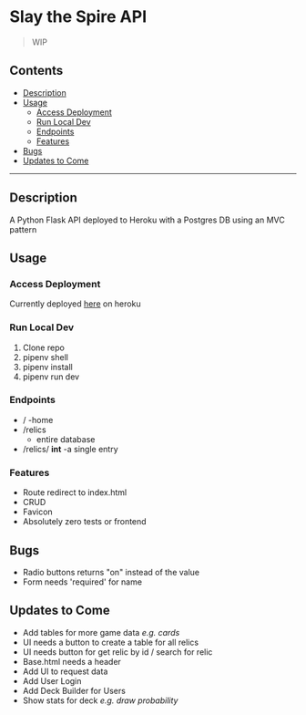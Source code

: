 # Slay the Spire API

> WIP

## Contents
  * [Description](#description)
  * [Usage](#usage)
    + [Access Deployment](#access-deployment)
    + [Run Local Dev](#run-local-dev)
    + [Endpoints](#endpoints)
    + [Features](#features)
  * [Bugs](#bugs)
  * [Updates to Come](#updates-to-come)

---

## Description
A Python Flask API deployed to Heroku with a Postgres DB using an MVC pattern

## Usage
### Access Deployment
Currently deployed [here](https://slay-the-spire-api-server.herokuapp.com/) on heroku

### Run Local Dev
1. Clone repo
2. pipenv shell
3. pipenv install
4. pipenv run dev

### Endpoints
- /
  -home
- /relics
  - entire database
- /relics/ **int**
  -a single entry
### Features
- Route redirect to index.html
- CRUD
- Favicon
- Absolutely zero tests or frontend

## Bugs
- Radio buttons returns "on" instead of the value
- Form needs 'required' for name
## Updates to Come
- Add tables for more game data *e.g. cards*
- UI needs a button to create a table for all relics
- UI needs button for get relic by id / search for relic
- Base.html needs a header
- Add UI to request data
- Add User Login
- Add Deck Builder for Users
- Show stats for deck *e.g. draw probability*
